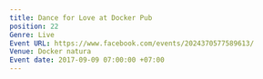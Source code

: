 ```yaml
---
title: Dance for Love at Docker Pub
position: 22
Genre: Live
Event URL: https://www.facebook.com/events/2024370577589613/
Venue: Docker natura
Event date: 2017-09-09 07:00:00 +07:00
---
```


